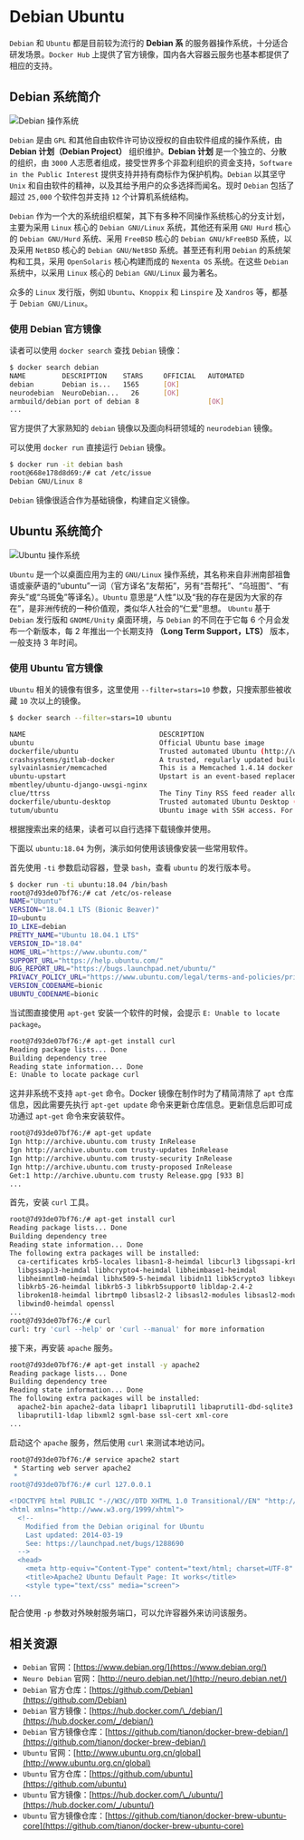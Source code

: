 # Debian Ubuntu

`Debian` 和 `Ubuntu` 都是目前较为流行的 **Debian 系** 的服务器操作系统，十分适合研发场景。`Docker Hub` 上提供了官方镜像，国内各大容器云服务也基本都提供了相应的支持。

## Debian 系统简介

![Debian &#x64CD;&#x4F5C;&#x7CFB;&#x7EDF;](../.gitbook/assets/debian-logo.png)

`Debian` 是由 `GPL` 和其他自由软件许可协议授权的自由软件组成的操作系统，由 **Debian 计划（Debian Project）** 组织维护。**Debian 计划** 是一个独立的、分散的组织，由 `3000` 人志愿者组成，接受世界多个非盈利组织的资金支持，`Software in the Public Interest` 提供支持并持有商标作为保护机构。`Debian` 以其坚守 `Unix` 和自由软件的精神，以及其给予用户的众多选择而闻名。现时 `Debian` 包括了超过 `25,000` 个软件包并支持 `12` 个计算机系统结构。

`Debian` 作为一个大的系统组织框架，其下有多种不同操作系统核心的分支计划，主要为采用 `Linux` 核心的 `Debian GNU/Linux` 系统，其他还有采用 `GNU Hurd` 核心的 `Debian GNU/Hurd` 系统、采用 `FreeBSD` 核心的 `Debian GNU/kFreeBSD` 系统，以及采用 `NetBSD` 核心的 `Debian GNU/NetBSD` 系统。甚至还有利用 `Debian` 的系统架构和工具，采用 `OpenSolaris` 核心构建而成的 `Nexenta OS` 系统。在这些 `Debian` 系统中，以采用 `Linux` 核心的 `Debian GNU/Linux` 最为著名。

众多的 `Linux` 发行版，例如 `Ubuntu`、`Knoppix` 和 `Linspire` 及 `Xandros` 等，都基于 `Debian GNU/Linux`。

### 使用 Debian 官方镜像

读者可以使用 `docker search` 查找 `Debian` 镜像：

```bash
$ docker search debian
NAME         DESCRIPTION    STARS     OFFICIAL   AUTOMATED
debian       Debian is...   1565      [OK]
neurodebian  NeuroDebian...   26      [OK]
armbuild/debian port of debian 8                 [OK]
...
```

官方提供了大家熟知的 `debian` 镜像以及面向科研领域的 `neurodebian` 镜像。

可以使用 `docker run` 直接运行 `Debian` 镜像。

```bash
$ docker run -it debian bash
root@668e178d8d69:/# cat /etc/issue
Debian GNU/Linux 8
```

`Debian` 镜像很适合作为基础镜像，构建自定义镜像。

## Ubuntu 系统简介

![Ubuntu &#x64CD;&#x4F5C;&#x7CFB;&#x7EDF;](../.gitbook/assets/ubuntu-logo.jpg)

`Ubuntu` 是一个以桌面应用为主的 `GNU/Linux` 操作系统，其名称来自非洲南部祖鲁语或豪萨语的“ubuntu”一词（官方译名“友帮拓”，另有“吾帮托”、“乌班图”、“有奔头”或“乌斑兔”等译名）。`Ubuntu` 意思是“人性”以及“我的存在是因为大家的存在”，是非洲传统的一种价值观，类似华人社会的“仁爱”思想。 `Ubuntu` 基于 `Debian` 发行版和 `GNOME/Unity` 桌面环境，与 `Debian` 的不同在于它每 6 个月会发布一个新版本，每 2 年推出一个长期支持 **（Long Term Support，LTS）** 版本，一般支持 3 年时间。

### 使用 Ubuntu 官方镜像

`Ubuntu` 相关的镜像有很多，这里使用 `--filter=stars=10` 参数，只搜索那些被收藏 `10` 次以上的镜像。

```bash
$ docker search --filter=stars=10 ubuntu

NAME                                 DESCRIPTION                                     STARS     OFFICIAL   AUTOMATED
ubuntu                               Official Ubuntu base image                      840       [OK]
dockerfile/ubuntu                    Trusted automated Ubuntu (http://www.ubunt...   30                   [OK]
crashsystems/gitlab-docker           A trusted, regularly updated build of GitL...   20                   [OK]
sylvainlasnier/memcached             This is a Memcached 1.4.14 docker images b...   16                   [OK]
ubuntu-upstart                       Upstart is an event-based replacement for ...   16        [OK]
mbentley/ubuntu-django-uwsgi-nginx                                                   16                   [OK]
clue/ttrss                           The Tiny Tiny RSS feed reader allows you t...   14                   [OK]
dockerfile/ubuntu-desktop            Trusted automated Ubuntu Desktop (LXDE) (h...   14                   [OK]
tutum/ubuntu                         Ubuntu image with SSH access. For the root...   12                   [OK]
```

根据搜索出来的结果，读者可以自行选择下载镜像并使用。

下面以 `ubuntu:18.04` 为例，演示如何使用该镜像安装一些常用软件。

首先使用 `-ti` 参数启动容器，登录 `bash`，查看 `ubuntu` 的发行版本号。

```bash
$ docker run -ti ubuntu:18.04 /bin/bash
root@7d93de07bf76:/# cat /etc/os-release
NAME="Ubuntu"
VERSION="18.04.1 LTS (Bionic Beaver)"
ID=ubuntu
ID_LIKE=debian
PRETTY_NAME="Ubuntu 18.04.1 LTS"
VERSION_ID="18.04"
HOME_URL="https://www.ubuntu.com/"
SUPPORT_URL="https://help.ubuntu.com/"
BUG_REPORT_URL="https://bugs.launchpad.net/ubuntu/"
PRIVACY_POLICY_URL="https://www.ubuntu.com/legal/terms-and-policies/privacy-policy"
VERSION_CODENAME=bionic
UBUNTU_CODENAME=bionic
```

当试图直接使用 `apt-get` 安装一个软件的时候，会提示 `E: Unable to locate package`。

```bash
root@7d93de07bf76:/# apt-get install curl
Reading package lists... Done
Building dependency tree
Reading state information... Done
E: Unable to locate package curl
```

这并非系统不支持 `apt-get` 命令。Docker 镜像在制作时为了精简清除了 `apt` 仓库信息，因此需要先执行 `apt-get update` 命令来更新仓库信息。更新信息后即可成功通过 `apt-get` 命令来安装软件。

```bash
root@7d93de07bf76:/# apt-get update
Ign http://archive.ubuntu.com trusty InRelease
Ign http://archive.ubuntu.com trusty-updates InRelease
Ign http://archive.ubuntu.com trusty-security InRelease
Ign http://archive.ubuntu.com trusty-proposed InRelease
Get:1 http://archive.ubuntu.com trusty Release.gpg [933 B]
...
```

首先，安装 `curl` 工具。

```bash
root@7d93de07bf76:/# apt-get install curl
Reading package lists... Done
Building dependency tree
Reading state information... Done
The following extra packages will be installed:
  ca-certificates krb5-locales libasn1-8-heimdal libcurl3 libgssapi-krb5-2
  libgssapi3-heimdal libhcrypto4-heimdal libheimbase1-heimdal
  libheimntlm0-heimdal libhx509-5-heimdal libidn11 libk5crypto3 libkeyutils1
  libkrb5-26-heimdal libkrb5-3 libkrb5support0 libldap-2.4-2
  libroken18-heimdal librtmp0 libsasl2-2 libsasl2-modules libsasl2-modules-db
  libwind0-heimdal openssl
...
root@7d93de07bf76:/# curl
curl: try 'curl --help' or 'curl --manual' for more information
```

接下来，再安装 `apache` 服务。

```bash
root@7d93de07bf76:/# apt-get install -y apache2
Reading package lists... Done
Building dependency tree
Reading state information... Done
The following extra packages will be installed:
  apache2-bin apache2-data libapr1 libaprutil1 libaprutil1-dbd-sqlite3
  libaprutil1-ldap libxml2 sgml-base ssl-cert xml-core
...
```

启动这个 `apache` 服务，然后使用 `curl` 来测试本地访问。

```bash
root@7d93de07bf76:/# service apache2 start
 * Starting web server apache2                                                                                                                               AH00558: apache2: Could not reliably determine the server's fully qualified domain name, using 172.17.0.2. Set the 'ServerName' directive globally to suppress this message
 *
root@7d93de07bf76:/# curl 127.0.0.1

<!DOCTYPE html PUBLIC "-//W3C//DTD XHTML 1.0 Transitional//EN" "http://www.w3.org/TR/xhtml1/DTD/xhtml1-transitional.dtd">
<html xmlns="http://www.w3.org/1999/xhtml">
  <!--
    Modified from the Debian original for Ubuntu
    Last updated: 2014-03-19
    See: https://launchpad.net/bugs/1288690
  -->
  <head>
    <meta http-equiv="Content-Type" content="text/html; charset=UTF-8" />
    <title>Apache2 Ubuntu Default Page: It works</title>
    <style type="text/css" media="screen">
...
```

配合使用 `-p` 参数对外映射服务端口，可以允许容器外来访问该服务。

## 相关资源

* `Debian` 官网：[https://www.debian.org/](https://www.debian.org/)
* `Neuro Debian` 官网：[http://neuro.debian.net/](http://neuro.debian.net/)
* `Debian` 官方仓库：[https://github.com/Debian](https://github.com/Debian)
* `Debian` 官方镜像：[https://hub.docker.com/\_/debian/](https://hub.docker.com/_/debian/)
* `Debian` 官方镜像仓库：[https://github.com/tianon/docker-brew-debian/](https://github.com/tianon/docker-brew-debian/)
* `Ubuntu` 官网：[http://www.ubuntu.org.cn/global](http://www.ubuntu.org.cn/global)
* `Ubuntu` 官方仓库：[https://github.com/ubuntu](https://github.com/ubuntu)
* `Ubuntu` 官方镜像：[https://hub.docker.com/\_/ubuntu/](https://hub.docker.com/_/ubuntu/)
* `Ubuntu` 官方镜像仓库：[https://github.com/tianon/docker-brew-ubuntu-core](https://github.com/tianon/docker-brew-ubuntu-core)

